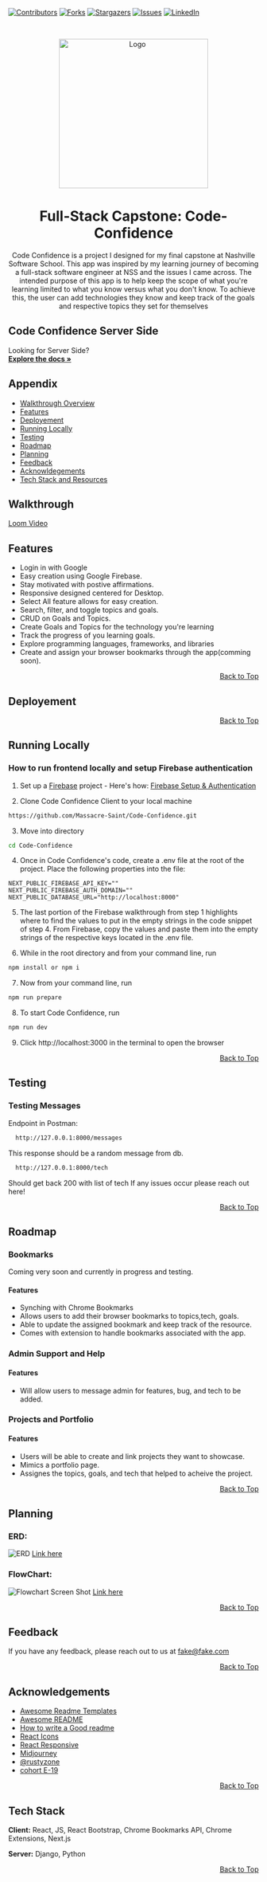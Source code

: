 [![Contributors][contributors-shield]][contributors-url]
[![Forks][forks-shield]][forks-url]
[![Stargazers][stars-shield]][stars-url]
[![Issues][issues-shield]][issues-url]
[![LinkedIn][linkedin-shield]][linkedin-url]

<a name="readme-top"></a>
<br />
<div align="center">
  <a href="https://github.com/Massacre-Saint/Code-Confidence">
    <img src="https://github.com/Massacre-Saint/Code-Confidence/blob/main/public/logo.v2.svg" alt="Logo" width="300" height="300">
  </a>


<h1 align="center">Full-Stack Capstone: Code-Confidence</h3>

Code Confidence is a project I designed for my final capstone at Nashville Software School. This app was inspired by my learning journey of becoming a full-stack software engineer at NSS and the issues I came across. The intended purpose of this app is to help keep the scope of what you're learning limited to what you know versus what you don't know. To achieve this, the user can add technologies they know and keep track of the goals and respective topics they set for themselves
</div>

## Code Confidence Server Side
Looking for Server Side?
 <br />
    <a href="https://github.com/Massacre-Saint/Code-Confidence"><strong>Explore the docs »</strong></a>


## Appendix
<ul>
  <a href=""><li>Walkthrough Overview</li></a>
  <a href="#features"><li>Features</li></a>
  <a href="#deployement"><li>Deployement</li></a>
  <a href="#running-locally"><li>Running Locally</li></a>
  <a href="#testing"><li>Testing</li></a>
  <a href="#roadmap"><li>Roadmap</li></a>
  <a href="#planning"><li>Planning</li></a>
  <a href="#feedback"><li>Feedback</li></a>
  <a href="#acknowledgements"><li>Acknowldegements</li></a>
  <a href="#tech-stack-and-resources"><li>Tech Stack and Resources</li></a>
</ul>

## Walkthrough
[Loom Video]()
## Features

- Login in with Google
- Easy creation using Google Firebase.
- Stay motivated with postive affirmations.
- Responsive designed centered for Desktop.
- Select All feature allows for easy creation.
- Search, filter, and toggle topics and goals.
- CRUD on Goals and Topics.
- Create Goals and Topics for the technology you're learning
- Track the progress of you learning goals.
- Explore programming languages, frameworks, and libraries
- Create and assign your browser bookmarks through the app(comming soon).

<p align="right"><a href="#readme-top">Back to Top</a></p>


## Deployement

<p align="right"><a href="#readme-top">Back to Top</a></p>

## Running Locally

### How to run frontend locally and setup Firebase authentication

1. Set up a [Firebase](https://firebase.google.com/) project - Here's how: [Firebase Setup & Authentication](https://www.loom.com/share/163ffe1539bb482196efa713ed6231e9)

2. Clone Code Confidence Client to your local machine
``` bash
https://github.com/Massacre-Saint/Code-Confidence.git
```

3. Move into directory
``` bash
cd Code-Confidence
```

4. Once in Code Confidence's code, create a .env file at the root of the project. Place the following properties into the file:
```
NEXT_PUBLIC_FIREBASE_API_KEY=""
NEXT_PUBLIC_FIREBASE_AUTH_DOMAIN=""
NEXT_PUBLIC_DATABASE_URL="http://localhost:8000"
```

5. The last portion of the Firebase walkthrough from step 1 highlights where to find the values to put in the empty strings in the code snippet of step 4. From Firebase, copy the values and paste them into the empty strings of the respective keys located in the .env file.

6. While in the root directory and from your command line, run
``` bash
npm install or npm i
```
7. Now from your command line, run
``` bash
npm run prepare
```
8. To start Code Confidence, run
``` bash
npm run dev
```

9. Click http://localhost:3000 in the terminal to open the browser

<p align="right"><a href="#readme-top">Back to Top</a></p>

## Testing

### Testing Messages
Endpoint in Postman:
```bash
  http://127.0.0.1:8000/messages
```
This response should be a random message from db.
```bash
  http://127.0.0.1:8000/tech
```
Should get back 200 with list of tech
If any issues occur please reach out here!

<p align="right"><a href="#readme-top">Back to Top</a></p>

## Roadmap

### Bookmarks
Coming very soon and currently in progress and testing.
#### Features
- Synching with Chrome Bookmarks
- Allows users to add their browser bookmarks to topics,tech, goals.
- Able to update the assigned bookmark and keep track of the resource.
- Comes with extension to handle bookmarks associated with the app.

### Admin Support and Help
#### Features
 - Will allow users to message admin for features, bug, and tech to be added.

### Projects and Portfolio
#### Features
- Users will be able to create and link projects they want to showcase.
- Mimics a portfolio page.
- Assignes the topics, goals, and tech that helped to acheive the project.

<p align="right"><a href="#readme-top">Back to Top</a></p>

## Planning

### ERD:
![ERD][erd]
[Link here](https://lucid.app/lucidchart/8dc92dcc-6a11-42b1-ad2a-d5403e564605/edit?view_items=LJsu1U~DpU8p&invitationId=inv_7e7ea7ca-a54d-4030-bf69-1dd50f681db4)
### FlowChart:
![Flowchart Screen Shot][product-screenshot]
[Link here](https://lucid.app/lucidchart/9d7671f6-236c-4616-afe9-29d15c51381b/edit?viewport_loc=-300%2C-47%2C9599%2C3799%2C7ezayB~FQlW7&invitationId=inv_9e7879f3-abbc-4fdd-a8bf-b48fd0c5823a)

<p align="right"><a href="#readme-top">Back to Top</a></p>

## Feedback

If you have any feedback, please reach out to us at fake@fake.com

<p align="right"><a href="#readme-top">Back to Top</a></p>

## Acknowledgements

- [Awesome Readme Templates](https://awesomeopensource.com/project/elangosundar/awesome-README-templates)
- [Awesome README](https://github.com/matiassingers/awesome-readme)
- [How to write a Good readme](https://bulldogjob.com/news/449-how-to-write-a-good-readme-for-your-github-project)
- [React Icons](https://react-icons.github.io/react-icons/)
- [React Responsive](https://www.npmjs.com/package/react-responsive)
- [Midjourney](https://docs.midjourney.com/)
- [@rustyzone](https://github.com/rustyzone/bookmarks-api)
- [cohort E-19](https://e-19-nss.netlify.app/)

<p align="right"><a href="#readme-top">Back to Top</a></p>

## Tech Stack

**Client:** React, JS, React Bootstrap, Chrome Bookmarks API, Chrome Extensions, Next.js

**Server:** Django, Python

<p align="right"><a href="#readme-top">Back to Top</a></p>


<!-- MARKDOWN LINKS & IMAGES -->
<!-- https://www.markdownguide.org/basic-syntax/#reference-style-links -->
[contributors-shield]: https://img.shields.io/github/contributors/Massacre-Saint/Dialing-In.v2.svg?style=for-the-badge
[contributors-url]: https://github.com/Massacre-Saint/Dialing-In.v2/graphs/contributors
[forks-shield]: https://img.shields.io/github/forks/Massacre-Saint/Dialing-In.v2.svg?style=for-the-badge
[forks-url]: https://github.com/Massacre-Saint/Dialing-In.v2/network/members
[stars-shield]: https://img.shields.io/github/stars/Massacre-Saint/Dialing-In.v2.svg?style=for-the-badge
[stars-url]: https://github.com/Massacre-Saint/Dialing-In.v2/stargazers
[issues-shield]: https://img.shields.io/github/issues/Massacre-Saint/Dialing-In.v2.svg?style=for-the-badge
[issues-url]: https://github.com/Massacre-Saint/Dialing-In.v2/issues
[license-shield]: https://img.shields.io/github/license/github_username/repo_name.svg?style=for-the-badge
[license-url]: https://github.com/github_username/repo_name/blob/master/LICENSE.txt
[linkedin-shield]: https://img.shields.io/badge/-LinkedIn-black.svg?style=for-the-badge&logo=linkedin&colorB=555
[linkedin-url]: https://linkedin.com/in/massacresaint
[product-screenshot]: /public/flowchart.png
[erd]: /public/erd.png
[Next.js]: https://img.shields.io/badge/next.js-000000?style=for-the-badge&logo=nextdotjs&logoColor=white
[Next-url]: https://nextjs.org/
[React.js]: https://img.shields.io/badge/React-20232A?style=for-the-badge&logo=react&logoColor=61DAFB
[React-url]: https://reactjs.org/
[Bootstrap.com]: https://img.shields.io/badge/Bootstrap-563D7C?style=for-the-badge&logo=bootstrap&logoColor=white
[Bootstrap-url]: https://getbootstrap.com
